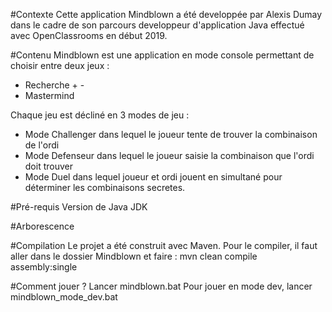 #Contexte
Cette application Mindblown a été developpée par Alexis Dumay dans le cadre de son parcours developpeur d'application Java effectué avec OpenClassrooms en début 2019.

#Contenu
Mindblown est une application en mode console permettant de choisir entre deux jeux : 
- Recherche + - 
- Mastermind

Chaque jeu est décliné en 3 modes de jeu :
- Mode Challenger dans lequel le joueur tente de trouver la combinaison de l'ordi
- Mode Defenseur dans lequel le joueur saisie la combinaison que l'ordi doit trouver
- Mode Duel dans lequel joueur et ordi jouent en simultané pour déterminer les combinaisons secretes.

#Pré-requis
Version de Java
JDK

#Arborescence


#Compilation
Le projet a été construit avec Maven.
Pour le compiler, il faut aller dans le dossier Mindblown et faire : mvn clean compile assembly:single

#Comment jouer ?
Lancer mindblown.bat 
Pour jouer en mode dev, lancer mindblown_mode_dev.bat